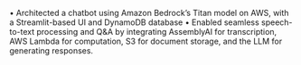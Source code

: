 •	Architected a chatbot using Amazon Bedrock’s Titan model on AWS, with a Streamlit-based UI and DynamoDB database
•	Enabled seamless speech-to-text processing and Q&A by integrating AssemblyAI for transcription, AWS Lambda for computation, S3 for document storage, and the LLM for generating responses.
